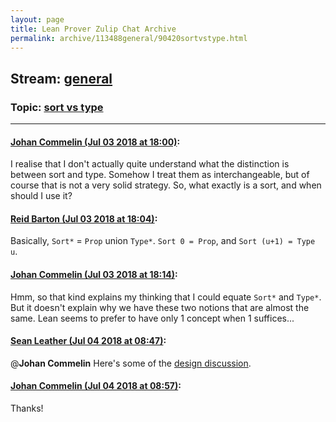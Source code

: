 ```yaml
---
layout: page
title: Lean Prover Zulip Chat Archive 
permalink: archive/113488general/90420sortvstype.html
---
```


## Stream: [general](index.html)
### Topic: [sort vs type](90420sortvstype.html)

---

#### [Johan Commelin (Jul 03 2018 at 18:00)](https://leanprover.zulipchat.com/#narrow/stream/113488-general/topic/sort%20vs%20type/near/129031745):
I realise that I don't actually quite understand what the distinction is between sort and type. Somehow I treat them as interchangeable, but of course that is not a very solid strategy. So, what exactly is a sort, and when should I use it?

#### [Reid Barton (Jul 03 2018 at 18:04)](https://leanprover.zulipchat.com/#narrow/stream/113488-general/topic/sort%20vs%20type/near/129032001):
Basically, `Sort*` = `Prop` union `Type*`. `Sort 0 = Prop`, and `Sort (u+1) = Type u`.

#### [Johan Commelin (Jul 03 2018 at 18:14)](https://leanprover.zulipchat.com/#narrow/stream/113488-general/topic/sort%20vs%20type/near/129032574):
Hmm, so that kind explains my thinking that I could equate `Sort*` and `Type*`. But it doesn't explain why we have these two notions that are almost the same. Lean seems to prefer to have only 1 concept when 1 suffices...

#### [Sean Leather (Jul 04 2018 at 08:47)](https://leanprover.zulipchat.com/#narrow/stream/113488-general/topic/sort%20vs%20type/near/129068181):
@**Johan Commelin** Here's some of the [design discussion](https://github.com/leanprover/lean/issues/1341).

#### [Johan Commelin (Jul 04 2018 at 08:57)](https://leanprover.zulipchat.com/#narrow/stream/113488-general/topic/sort%20vs%20type/near/129068681):
Thanks!

